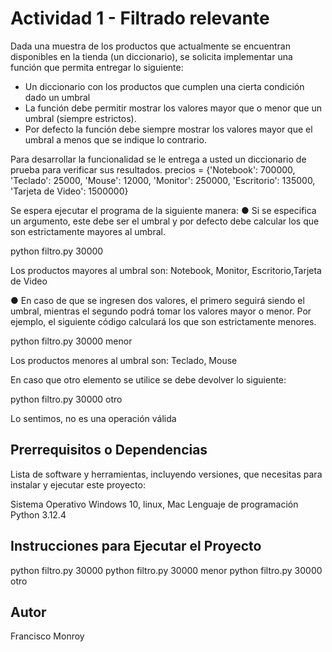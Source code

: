 # Actividad 1 - Filtrado relevante
Dada una muestra de los productos que actualmente se encuentran disponibles
en la tienda (un diccionario), se solicita implementar una función que permita entregar lo
siguiente:
<ul><li>
Un diccionario con los productos que cumplen una cierta condición dado un umbral</li>
<li>La función debe permitir mostrar los valores mayor que o menor que un umbral
(siempre estrictos).</li>
<li>Por defecto la función debe siempre mostrar los valores mayor que el umbral a
menos que se indique lo contrario.</li></ul>

Para desarrollar la funcionalidad se le entrega a usted un diccionario de prueba para verificar
sus resultados.
precios = {'Notebook': 700000,
'Teclado': 25000,
'Mouse': 12000,
'Monitor': 250000,
'Escritorio': 135000,
'Tarjeta de Video': 1500000}

Se espera ejecutar el programa de la siguiente manera:
● Si se especifica un argumento, este debe ser el umbral y por defecto debe calcular
los que son estrictamente mayores al umbral.

python filtro.py 30000

Los productos mayores al umbral son: Notebook, Monitor, Escritorio,Tarjeta de Video

● En caso de que se ingresen dos valores, el primero seguirá siendo el umbral,
mientras el segundo podrá tomar los valores mayor o menor. Por ejemplo, el
siguiente código calculará los que son estrictamente menores.

python filtro.py 30000 menor

Los productos menores al umbral son: Teclado, Mouse

En caso que otro elemento se utilice se debe devolver lo siguiente:

python filtro.py 30000 otro

Lo sentimos, no es una operación válida


## Prerrequisitos o Dependencias
Lista de software y herramientas, incluyendo versiones, que necesitas para instalar y ejecutar este proyecto:

Sistema Operativo  Windows 10, linux, Mac
Lenguaje de programación Python 3.12.4

## Instrucciones para Ejecutar el Proyecto
python filtro.py 30000
python filtro.py 30000 menor
python filtro.py 30000 otro

## Autor
Francisco Monroy